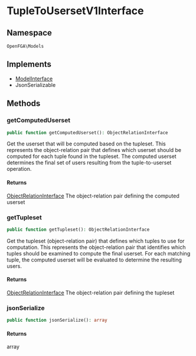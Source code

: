 # TupleToUsersetV1Interface


## Namespace
`OpenFGA\Models`

## Implements
* [ModelInterface](Models/ModelInterface.md)
* JsonSerializable



## Methods
### getComputedUserset


```php
public function getComputedUserset(): ObjectRelationInterface
```

Get the userset that will be computed based on the tupleset. This represents the object-relation pair that defines which userset should be computed for each tuple found in the tupleset. The computed userset determines the final set of users resulting from the tuple-to-userset operation.


#### Returns
[ObjectRelationInterface](Models/ObjectRelationInterface.md)
 The object-relation pair defining the computed userset

### getTupleset


```php
public function getTupleset(): ObjectRelationInterface
```

Get the tupleset (object-relation pair) that defines which tuples to use for computation. This represents the object-relation pair that identifies which tuples should be examined to compute the final userset. For each matching tuple, the computed userset will be evaluated to determine the resulting users.


#### Returns
[ObjectRelationInterface](Models/ObjectRelationInterface.md)
 The object-relation pair defining the tupleset

### jsonSerialize


```php
public function jsonSerialize(): array
```



#### Returns
array

